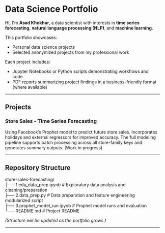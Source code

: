 # Data Science Portfolio

Hi, I'm **Asad Khokhar**, a data scientist with interests in **time series forecasting**, **natural language processing (NLP)**, and **machine learning**.

This portfolio showcases:

- Personal data science projects  
- Selected anonymized projects from my professional work  

Each project includes:

- Jupyter Notebooks or Python scripts demonstrating workflows and code  
- PDF reports summarizing project findings in a business-friendly format (where available)  

---

## Projects

### Store Sales - Time Series Forecasting  
Using Facebook’s Prophet model to predict future store sales. Incorporates holidays and external regressors for improved accuracy. The full modeling pipeline supports batch processing across all store-family keys and generates summary outputs. (Work in progress)

---

## Repository Structure

store-sales-forecasting/  
├── 1.eda_data_prep.ipynb          # Exploratory data analysis and cleaning/preparation  
├── 2.data_prep.py                 # Data preparation and feature engineering modularized script  
├── 3.prophet_model_run.ipynb      # Prophet model runs and evaluation  
└── README.md                     # Project README  

*(Structure will be updated as the portfolio grows.)*

---

